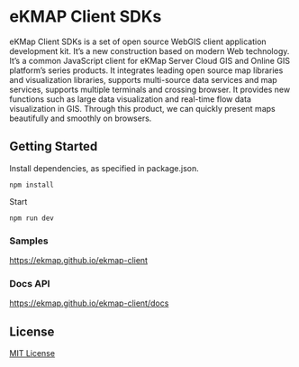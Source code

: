 # eKMAP Client SDKs

eKMap Client SDKs is a set of open source WebGIS client application development kit. It’s a new construction based on modern Web technology. It’s a common JavaScript client for eKMap Server Cloud GIS and Online GIS platform’s series products. It integrates leading open source map libraries and visualization libraries, supports multi-source data services and map services, supports multiple terminals and crossing browser. It provides new functions such as large data visualization and real-time flow data visualization in GIS. Through this product, we can quickly present maps beautifully and smoothly on browsers.

## Getting Started
Install dependencies, as specified in package.json.
````
npm install
````

Start
````
npm run dev
````

### Samples

https://ekmap.github.io/ekmap-client

### Docs API

https://ekmap.github.io/ekmap-client/docs

## License
[MIT License](./LICENSE)

